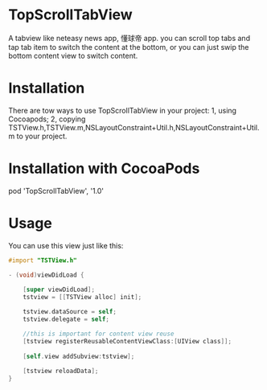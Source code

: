 # TopScrollTabView

A tabview like neteasy news app, 懂球帝 app. you can scroll top tabs and tap tab item to switch the content at the bottom, or you can just swip the bottom content view to switch content.

# Installation

There are tow ways to use TopScrollTabView in your project:
1, using Cocoapods;
2, copying TSTView.h,TSTView.m,NSLayoutConstraint+Util.h,NSLayoutConstraint+Util.m to your project.

# Installation with CocoaPods 

pod 'TopScrollTabView', '1.0'

# Usage

You can use this view just like this:

```Objective-c
#import "TSTView.h"

- (void)viewDidLoad {
    
    [super viewDidLoad];
    tstview = [[TSTView alloc] init];

    tstview.dataSource = self;
    tstview.delegate = self;

    //this is important for content view reuse
    [tstview registerReusableContentViewClass:[UIView class]];
    
    [self.view addSubview:tstview];
    
    [tstview reloadData];
}
    


